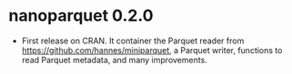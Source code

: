
# nanoparquet 0.2.0

* First release on CRAN. It container the Parquet reader from 
  https://github.com/hannes/miniparquet, a Parquet writer, 
  functions to read Parquet metadata, and many improvements.
